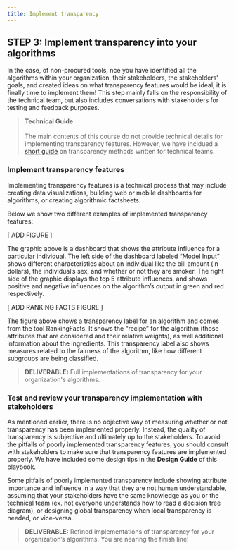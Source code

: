 ```yaml
---
title: Implement transparency
---
```


## STEP 3: Implement transparency into your algorithms

In the case, of non-procured tools, nce you have identified all the algorithms within your organization, their stakeholders, the stakeholders’ goals, and created ideas on what transparency features would be ideal, it is finally time to implement them! This step mainly falls on the responsibility of the technical team, but also includes conversations with stakeholders for testing and feedback purposes.

> **Technical Guide** <br><br> The main contents of this course do not provide technical details for implementing transparency features. However, we have incldued a [short guide](https://dataresponsibly.github.io/algorithmic-transparency-playbook/technical-guide/) on transparency methods written for technical teams.

### Implement transparency features

Implementing transparency features is a technical process that may include creating data visualizations, building web or mobile dashboards for algorithms, or creating algorithmic factsheets.

Below we show two different examples of implemented transparency features:

[ ADD FIGURE ]

The graphic above is a dashboard that shows the attribute influence for a particular individual. The left side of the dashboard labeled “Model Input” shows different characteristics about an individual like the bill amount (in dollars), the individual’s sex, and whether or not they are smoker. The right side of the graphic displays the top 5 attribute influences, and shows positive and negative influences on the algorithm’s output in green and red respectively.

[ ADD RANKING FACTS FIGURE ]

The figure above shows a transparency label for an algorithm and comes from the tool RankingFacts. It shows the “recipe” for the algorithm (those attributes that are considered and their relative weights), as well additional information about the ingredients. This transparency label also shows measures related to the fairness of the algorithm, like how different subgroups are being classified.

> **DELIVERABLE:** Full implementations of transparency for your organization's algorithms.

### Test and review your transparency implementation with stakeholders

As mentioned earlier, there is no objective way of measuring whether or not transparency has been implemented properly. Instead, the quality of transparency is subjective and ultimately up to the stakeholders. To avoid the pitfalls of poorly implemented transparency features, you should consult with stakeholders to make sure that transparency features are implemented properly. We have included some design tips in the **Design Guide** of this playbook.

Some pitfalls of poorly implemented transparency include showing attribute importance and influence in a way that they are not human understandable, assuming that your stakeholders have the same knowledge as you or the technical team (ex. not everyone understands how to read a decision tree diagram), or designing global transparency when local transparency is needed, or vice-versa.

> **DELIVERABLE:** Refined implementations of transparency for your organization’s algorithms. You are nearing the finish line!
